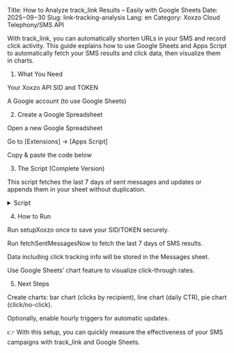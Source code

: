 Title: How to Analyze track_link Results – Easily with Google Sheets
Date: 2025−09−30
Slug: link-tracking-analysis
Lang: en
Category: Xoxzo Cloud Telephony/SMS API

With track_link, you can automatically shorten URLs in your SMS and record click activity.
This guide explains how to use Google Sheets and Apps Script to automatically fetch your SMS results and click data, then visualize them in charts.

1. What You Need

Your Xoxzo API SID and TOKEN

A Google account (to use Google Sheets)

2. Create a Google Spreadsheet

Open a new Google Spreadsheet

Go to [Extensions] → [Apps Script]

Copy & paste the code below

3. The Script (Complete Version)

This script fetches the last 7 days of sent messages and updates or appends them in your sheet without duplication.

<details><summary>Script</summary><div>
/*** Xoxzo → Google Sheets: Import the last 7 days (UTC) without duplicates ***/

const SHEET_NAME = 'Messages';
const MIN_INTERVAL_MIN = 20;      // Prevent too-frequent execution (429 rate limit)
const LOOKBACK_DAYS = 7;          // Always fetch the last 7 days

// 1) Run once to store SID/TOKEN securely
function setupXoxzo() {
  const ui = SpreadsheetApp.getUi();
  const sid = ui.prompt('Xoxzo SID', 'Enter your SID from the dashboard', ui.ButtonSet.OK_CANCEL);
  if (sid.getSelectedButton() !== ui.Button.OK) return;

  const token = ui.prompt('Xoxzo TOKEN', 'Enter your TOKEN from the dashboard', ui.ButtonSet.OK_CANCEL);
  if (token.getSelectedButton() !== ui.Button.OK) return;

  PropertiesService.getScriptProperties().setProperties({
    XOXZO_SID: sid.getResponseText().trim(),
    XOXZO_TOKEN: token.getResponseText().trim()
  }, true);

  ui.alert('Saved. Next, run "fetchSentMessagesNow".');
}

// 2) Run manually: fetch the last 7 days and update/append by msgid
function fetchSentMessagesNow() {
  const props = PropertiesService.getScriptProperties();
  const sid = props.getProperty('XOXZO_SID');
  const token = props.getProperty('XOXZO_TOKEN');
  if (!sid || !token) throw new Error('SID/TOKEN not set. Please run setupXoxzo first.');

  const nowUtc = new Date();
  const sinceDateStr = Utilities.formatDate(
    new Date(nowUtc.getTime() - (LOOKBACK_DAYS - 1) * 24*60*60*1000),
    'UTC', 'yyyy-MM-dd'
  );

  const url = 'https://api.xoxzo.com/sms/messages/?sent_date%3E=' + sinceDateStr;

  const options = {
    method: 'get',
    headers: { Authorization: 'Basic ' + Utilities.base64Encode(sid + ':' + token) },
    muteHttpExceptions: true
  };

  const resp = UrlFetchApp.fetch(url, options);
  const code = resp.getResponseCode();
  if (code !== 200) throw new Error(`HTTP ${code}: ${resp.getContentText()}`);

  const items = JSON.parse(resp.getContentText());
  const sheet = getOrCreateSheet_(SHEET_NAME);
  ensureHeader_(sheet);

  const idx = buildIndexByMsgid_(sheet);
  const updates = [], appends = [];

  items.forEach(it => {
    const lt = it.link_tracking || {};
    const row = [
      it.msgid, it.recipient, it.sender, it.status, it.parts, it.cost,
      it.sent_time, lt.accessed === true, lt.accessed_on,
      lt.link, lt.shortlink, Array.isArray(it.tags) ? it.tags.join(',') : ''
    ];
    const rowNum = idx[it.msgid];
    if (rowNum) {
      updates.push({ rowNum, row });
    } else {
      appends.push(row);
    }
  });

  updates.forEach(u => sheet.getRange(u.rowNum, 1, 1, u.row.length).setValues([u.row]));
  if (appends.length) sheet.getRange(sheet.getLastRow()+1, 1, appends.length, appends[0].length).setValues(appends);

  sheet.setFrozenRows(1);
  sheet.autoResizeColumns(1, 12);

  SpreadsheetApp.getActive().toast(
    `Import complete: Updated ${updates.length}, Added ${appends.length} (since ${sinceDateStr})`,
    'Xoxzo',
    5
  );
}

// 3) Optional: schedule automatic hourly updates
function installHourlyTrigger() {
  ScriptApp.newTrigger('fetchSentMessagesNow').timeBased().everyHours(1).create();
}

/* Helpers */
function getOrCreateSheet_(name) {
  const ss = SpreadsheetApp.getActiveSpreadsheet();
  return ss.getSheetByName(name) || ss.insertSheet(name);
}

function ensureHeader_(sheet) {
  const header = ['msgid','recipient','sender','status','parts','cost','sent_time',
                  'lt_accessed','lt_accessed_on','lt_original_link','lt_shortlink','tags'];
  const rng = sheet.getRange(1, 1, 1, header.length);
  const vals = rng.getValues()[0];
  if (vals[0] !== 'msgid') {
    sheet.clear();
    rng.setValues([header]);
  }
}

function buildIndexByMsgid_(sheet) {
  const lastRow = sheet.getLastRow();
  const map = {};
  if (lastRow >= 2) {
    const ids = sheet.getRange(2, 1, lastRow - 1, 1).getValues();
    ids.forEach((r, i) => {
      const id = (r[0] || '').toString();
      if (id) map[id] = i + 2;
    });
  }
  return map;
}
</div></details>

4. How to Run

Run setupXoxzo once to save your SID/TOKEN securely.

Run fetchSentMessagesNow to fetch the last 7 days of SMS results.

Data including click tracking info will be stored in the Messages sheet.

Use Google Sheets’ chart feature to visualize click-through rates.

5. Next Steps

Create charts: bar chart (clicks by recipient), line chart (daily CTR), pie chart (click/no-click).

Optionally, enable hourly triggers for automatic updates.

👉 With this setup, you can quickly measure the effectiveness of your SMS campaigns with track_link and Google Sheets.